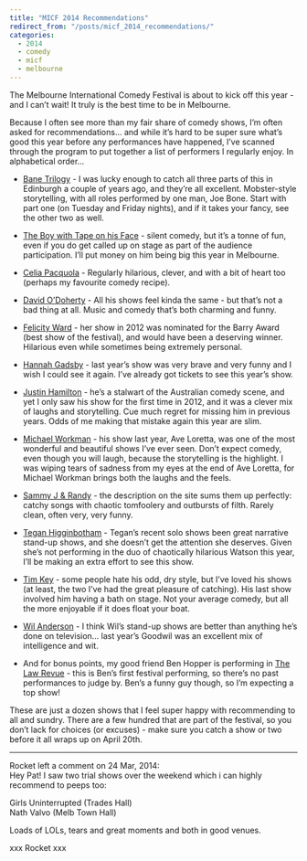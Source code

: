 ```yaml
---
title: "MICF 2014 Recommendations"
redirect_from: "/posts/micf_2014_recommendations/"
categories:
  - 2014
  - comedy
  - micf
  - melbourne
---
```

The Melbourne International Comedy Festival is about to kick off this
year - and I can’t wait! It truly is the best time to be in Melbourne.

Because I often see more than my fair share of comedy shows, I’m often
asked for recommendations… and while it’s hard to be super sure what’s
good this year before any performances have happened, I’ve scanned
through the program to put together a list of performers I regularly
enjoy. In alphabetical order…

-   [Bane
    Trilogy](http://www.comedyfestival.com.au/2014/season/shows/trilogy-bane) -
    I was lucky enough to catch all three parts of this in Edinburgh a
    couple of years ago, and they’re all excellent. Mobster-style
    storytelling, with all roles performed by one man, Joe Bone. Start
    with part one (on Tuesday and Friday nights), and if it takes your
    fancy, see the other two as well.

<!-- -->

-   [The Boy with Tape on his
    Face](http://www.comedyfestival.com.au/2014/season/shows/more-tape-the-boy-with-tape-on-his-face) -
    silent comedy, but it’s a tonne of fun, even if you do get called up
    on stage as part of the audience participation. I’ll put money on
    him being big this year in Melbourne.

<!-- -->

-   [Celia
    Pacquola](http://www.comedyfestival.com.au/2014/season/shows/let-me-know-how-it-all-works-out-celia-pacquola) -
    Regularly hilarious, clever, and with a bit of heart too (perhaps my
    favourite comedy recipe).

<!-- -->

-   [David
    O’Doherty](http://www.comedyfestival.com.au/2014/season/shows/will-try-to-fix-everything-david-o-doherty) -
    All his shows feel kinda the same - but that’s not a bad thing
    at all. Music and comedy that’s both charming and funny.

<!-- -->

-   [Felicity
    Ward](http://www.comedyfestival.com.au/2014/season/shows/the-iceberg-felicity-ward) -
    her show in 2012 was nominated for the Barry Award (best show of the
    festival), and would have been a deserving winner. Hilarious even
    while sometimes being extremely personal.

<!-- -->

-   [Hannah
    Gadsby](http://www.comedyfestival.com.au/2014/season/shows/the-exhibitionist-hannah-gadsby) -
    last year’s show was very brave and very funny and I wish I could
    see it again. I’ve already got tickets to see this year’s show.

<!-- -->

-   [Justin
    Hamilton](http://www.comedyfestival.com.au/2014/season/shows/johnny-loves-mary-forever-1994-justin-hamilton) -
    he’s a stalwart of the Australian comedy scene, and yet I only saw
    his show for the first time in 2012, and it was a clever mix of
    laughs and storytelling. Cue much regret for missing him in
    previous years. Odds of me making that mistake again this year
    are slim.

<!-- -->

-   [Michael
    Workman](http://www.comedyfestival.com.au/2014/season/shows/war-michael-workman) -
    his show last year, Ave Loretta, was one of the most wonderful and
    beautiful shows I’ve ever seen. Don’t expect comedy, even though you
    will laugh, because the storytelling is the highlight. I was wiping
    tears of sadness from my eyes at the end of Ave Loretta, for Michael
    Workman brings both the laughs and the feels.

<!-- -->

-   [Sammy J &
    Randy](http://www.comedyfestival.com.au/2014/season/shows/difficult-first-album-tour-sammy-j-randy-s) -
    the description on the site sums them up perfectly: catchy songs
    with chaotic tomfoolery and outbursts of filth. Rarely clean, often
    very, very funny.

<!-- -->

-   [Tegan
    Higginbotham](http://www.comedyfestival.com.au/2014/season/shows/game-changer-tegan-higginbotham-in) -
    Tegan’s recent solo shows been great narrative stand-up shows, and
    she doesn’t get the attention she deserves. Given she’s not
    performing in the duo of chaotically hilarious Watson this year,
    I’ll be making an extra effort to see this show.

<!-- -->

-   [Tim
    Key](http://www.comedyfestival.com.au/2014/season/shows/single-white-slut-tim-key) -
    some people hate his odd, dry style, but I’ve loved his shows (at
    least, the two I’ve had the great pleasure of catching). His last
    show involved him having a bath on stage. Not your average comedy,
    but all the more enjoyable if it does float your boat.

<!-- -->

-   [Wil
    Anderson](http://www.comedyfestival.com.au/2014/season/shows/wiluminati-wil-anderson) -
    I think Wil’s stand-up shows are better than anything he’s done on
    television… last year’s Goodwil was an excellent mix of intelligence
    and wit.

<!-- -->

-   And for bonus points, my good friend Ben Hopper is performing in
    [The Law
    Revue](http://www.comedyfestival.com.au/2014/season/shows/the-law-revue) -
    this is Ben’s first festival performing, so there’s no past
    performances to judge by. Ben’s a funny guy though, so I’m expecting
    a top show!

These are just a dozen shows that I feel super happy with recommending
to all and sundry. There are a few hundred that are part of the
festival, so you don’t lack for choices (or excuses) - make sure you
catch a show or two before it all wraps up on April 20th.

------------------------------------------------------------------------

<div class="comments">
<div class="comment-author">
Rocket left a comment on 24 Mar, 2014:</div>

<div class="comment" markdown="1">
Hey Pat! I saw two trial shows over the weekend which i can highly
recommend to peeps too:

Girls Uninterrupted (Trades Hall)  
Nath Valvo (Melb Town Hall)

Loads of LOLs, tears and great moments and both in good venues.

xxx Rocket xxx

</div>
</div>

